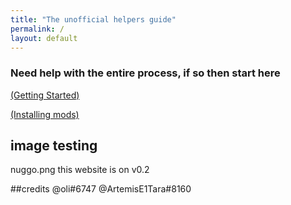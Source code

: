 ```yaml
---
title: "The unofficial helpers guide"
permalink: /
layout: default
---
```


### Need help with the entire process, if so then start here

[(Getting Started)](getting_sidequest.md)


[(Installing mods)](installing_mods.md)

## image testing
nuggo.png
this website is on v0.2




##credits
@oli#6747
@ArtemisE1Tara#8160